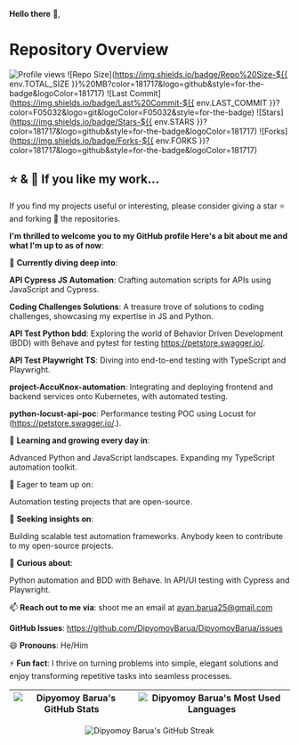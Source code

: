 **Hello there** 👋,

# Repository Overview

![Profile views](https://komarev.com/ghpvc/?username=DipyomoyBarua&label=Profile%20views&color=181717&style=for-the-badge) 
![Repo Size](https://img.shields.io/badge/Repo%20Size-${{ env.TOTAL_SIZE }}%20MB?color=181717&logo=github&style=for-the-badge&logoColor=181717) 
![Last Commit](https://img.shields.io/badge/Last%20Commit-${{ env.LAST_COMMIT }}?color=F05032&logo=git&logoColor=F05032&style=for-the-badge) 
![Stars](https://img.shields.io/badge/Stars-${{ env.STARS }}?color=181717&logo=github&style=for-the-badge&logoColor=181717) 
![Forks](https://img.shields.io/badge/Forks-${{ env.FORKS }}?color=181717&logo=github&style=for-the-badge&logoColor=181717)

## ⭐ & 🍴 If you like my work...

If you find my projects useful or interesting, please consider giving a star ⭐ and forking 🍴 the repositories.

**I'm thrilled to welcome you to my GitHub profile Here's a bit about me and what I'm up to as of now**:

🔭 **Currently diving deep into**:

**API Cypress JS Automation**: Crafting automation scripts for APIs using JavaScript and Cypress.

**Coding Challenges Solutions**: A treasure trove of solutions to coding challenges, showcasing my expertise in JS and Python.

**API Test Python bdd**: Exploring the world of Behavior Driven Development (BDD) with Behave and pytest for testing https://petstore.swagger.io/.

**API Test Playwright TS**: Diving into end-to-end testing with TypeScript and Playwright.

**project-AccuKnox-automation**: Integrating and deploying frontend and backend services onto Kubernetes, with automated testing.

**python-locust-api-poc**: Performance testing POC using Locust for (https://petstore.swagger.io/.).

🌱 **Learning and growing every day in**:

Advanced Python and JavaScript landscapes.
Expanding my TypeScript automation toolkit.

👯 Eager to team up on:

Automation testing projects that are open-source.

🤔 **Seeking insights on**:

Building scalable test automation frameworks.
Anybody keen to contribute to my open-source projects.

💬 **Curious about**:

Python automation and BDD with Behave.
In API/UI testing with Cypress and Playwright.


📫 **Reach out to me via**: shoot me an email at ayan.barua25@gmail.com

**GitHub Issues**: https://github.com/DipyomoyBarua/DipyomoyBarua/issues

😄 **Pronouns**: He/Him

⚡ **Fun fact**: I thrive on turning problems into simple, elegant solutions and enjoy transforming repetitive tasks into seamless processes.

| ![Dipyomoy Barua's GitHub Stats](https://github-readme-stats.vercel.app/api?username=dipyomoybarua&show_icons=true&locale=en&title_color=ffffff&icon_color=79ff97&text_color=9f9f9f&bg_color=151515) | ![Dipyomoy Barua's Most Used Languages](https://github-readme-stats.vercel.app/api/top-langs?username=dipyomoybarua&show_icons=true&locale=en&layout=compact&title_color=ffffff&text_color=ffffff&icon_color=79ff97&bg_color=151515&border_color=ffffff)|
| --- | --- |

<div align ="center">
  <img src="https://github-readme-streak-stats.herokuapp.com/?user=dipyomoybarua&theme=black-ice&hide_border=true&stroke=0000&background=060a0cd0" alt="Dipyomoy Barua's GitHub Streak" />
</div>

